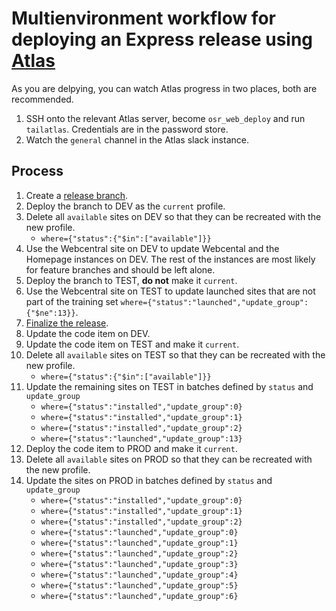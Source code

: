 # Multienvironment workflow for deploying an Express release using [Atlas](https://github.com/CuBoulder/atlas)

As you are delpying, you can watch Atlas progress in two places, both are recommended.

1. SSH onto the relevant Atlas server, become `osr_web_deploy` and run `tailatlas`. Credentials are in the password store.
1. Watch the `general` channel in the Atlas slack instance.

## Process

1. Create a [release branch](https://github.com/CuBoulder/express_documentation/blob/master/docs/git_strategy.md#start_release).
1. Deploy the branch to DEV as the `current` profile.
1. Delete all `available` sites on DEV so that they can be recreated with the new profile.
    * `where={"status":{"$in":["available"]}}`
1. Use the Webcentral site on DEV to update Webcental and the Homepage instances on DEV. The rest of the instances are most likely for feature branches and should be left alone.
1. Deploy the branch to TEST, **do not** make it `current`.
1. Use the Webcentral site on TEST to update launched sites that are not part of the training set `where={"status":"launched","update_group":{"$ne":13}}`.
1. [Finalize the release](https://github.com/CuBoulder/express_documentation/blob/master/docs/git_strategy.md#finalize_release).
1. Update the code item on DEV.
1. Update the code item on TEST and make it `current`.
1. Delete all `available` sites on TEST so that they can be recreated with the new profile.
    * `where={"status":{"$in":["available"]}}`
1. Update the remaining sites on TEST in batches defined by `status` and `update_group`
    * `where={"status":"installed","update_group":0}`
    * `where={"status":"installed","update_group":1}`
    * `where={"status":"installed","update_group":2}`
    * `where={"status":"launched","update_group":13}`
1. Deploy the code item to PROD and make it `current`.
1. Delete all `available` sites on PROD so that they can be recreated with the new profile.
1. Update the sites on PROD in batches defined by `status` and `update_group`
    * `where={"status":"installed","update_group":0}`
    * `where={"status":"installed","update_group":1}`
    * `where={"status":"installed","update_group":2}`
    * `where={"status":"launched","update_group":0}`
    * `where={"status":"launched","update_group":1}`
    * `where={"status":"launched","update_group":2}`
    * `where={"status":"launched","update_group":3}`
    * `where={"status":"launched","update_group":4}`
    * `where={"status":"launched","update_group":5}`
    * `where={"status":"launched","update_group":6}`
